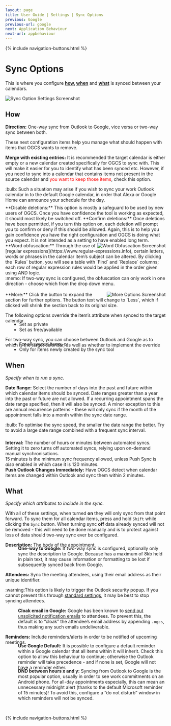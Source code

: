 ```yaml
---
layout: page
title: User Guide | Settings | Sync Options
previous: Google
previous-url: google
next: Application Behaviour
next-url: appbehaviour
---
```

{% include navigation-buttons.html %}

# Sync Options

This is where you configure **[how](#how), [when](#when)** and **[what](#what)** is synced between your calendars.

![Sync Option Settings Screenshot](options.png)

## How
**Direction:** One-way sync from Outlook to Google, vice versa or two-way sync between both.

These next configuration items help you manage what should happen with items that OGCS wants to remove.

**Merge with existing entries:** It is recommended the target calendar is either empty or a new calendar created specifically for OGCS to sync with. This will make it easier for you to identify what has been synced etc. However, if you need to sync into a calendar that contains items not present in the source calendar and <font style="color:red">you want to keep those items</font>, check this option. 
<div class="tip" style="margin-bottom:7px">:bulb: Such a situation may arise if you wish to sync your work Outlook calendar in to the default Google calendar, in order that Alexa or Google Home can announce your schedule for the day.</div>
**Disable deletions:** This option is mostly a safeguard to be used by new users of OGCS. Once you have confidence the tool is working as expected, it should most likely be switched off.  
**Confirm deletions:** Once deletions have been permitted, if you turn this option on, each deletion will prompt you to confirm or deny if this should be allowed. Again, this is to help you gain confidence you have the right configuration and OGCS is doing what you expect. It is not intended as a setting to have enabled long term.

<img src="options-how-regex.png" alt="Word Obfuscation Screenshot" align="right" />
**Word obfuscation:** Through the use of [regular expressions](https://www.regular-expressions.info), certain letters, words or phrases in the calendar item’s subject can be altered. By clicking the `Rules` button, you will see a table with `Find` and `Replace` columns; each row of regular expression rules would be applied in the order given using AND logic.
<div class="tip">:memo: If two-way sync is configured, the obfuscation can only work in one direction - choose which from the drop down menu.</div>
<br/>

<img src="options-how-more.png" alt="More Options Screenshot" align="right" />
**More:** Click the button to expand the section for further options. The button text will change to `Less`, which if clicked will shrink the section back to its original size.

The following options override the item’s attribute when synced to the target calendar.
<ul style="margin-top:-20px; margin-left:20px">
  <li>Set as private</li>
  <li>Set as free/available</li>
</ul>
For two-way sync, you can choose between Outlook and Google as to which is the target calendar, as well as whether to implement the override
<ul style="margin-top:-20px; margin-left:20px">
  <li>For all synced items; or</li>
  <li>Only for items newly created by the sync tool</li>
</ul>


## When

_Specify when to run a sync._

**Date Range:** Select the number of days into the past and future within which calendar items should be synced. Date ranges greater than a year into the past or future are not allowed. 
If a recurring appointment spans the date range specified, then it will also be synced. A minor exception to this are annual recurrence patterns - these will only sync if the month of the appointment falls into a month within the sync date range.
<div class="tip" style="padding-bottom:8px">:bulb: To optimise the sync speed, the smaller the date range the better. Try to avoid a large date range combined with a frequent sync interval.</div>

**Interval:** The number of hours or minutes between automated syncs. 
Setting it to zero turns off automated syncs, relying upon on-demand manual synchronisations.  
15 minutes is the minimum sync frequency allowed, unless Push Sync is _also_ enabled in which case it is 120 minutes.  
**Push Outlook Changes Immediately:** Have OGCS detect when calendar items are changed within Outlook and sync them within 2 minutes.


## What

_Specify which attributes to include in the sync._

With all of these settings, when turned **on** they will only sync from that point forward. To sync them for all calendar items, press and hold `Shift` while clicking the `Sync` button. When turning sync **off** data already synced will not be removed - this will need to be done manually and is to protect against loss of data should two-way sync ever be configured.

**Description:** The body of the appointment.
<p style="margin-left:40px; margin-top:-20px"><b>One-way to Google:</b> If two-way sync is configured, optionally only sync the description to Google. Because has a maximum of 8kb held in plain text, it may cause information or formatting to be lost if subsequently synced back from Google.</p>

**Attendees:** Sync the meeting attendees, using their email address as their unique identifier. 
<div class="tip">:warning:This option is likely to trigger the Outlook security popup. If you cannot prevent this through <a href="https://github.com/phw198/outlookgooglecalendarsync/wiki/FAQs---Outlook-Security#how-can-i-stop-it-happening">standard settings</a>, it may be best to stop syncing attendees.</div>

<p style="margin-left:40px;"><b>Cloak email in Google:</b> Google has been known to <a href="https://github.com/phw198/outlookgooglecalendarsync/wiki/FAQs#why-are-my-meeting-attendees-getting-notified-of-updates-to-events-in-google">send out unsolicited notification emails</a> to attendees. To prevent this, the default is to “cloak” the attendee’s email address by appending <code class="highlighter-rouge">.ogcs</code>, thus making any such emails undeliverable.</p>

**Reminders:** Include reminders/alerts in order to be notified of upcoming meetings. 

<p style="margin-left:40px; margin-top:-20px"><b>Use Google Default:</b> It is possible to configure a default reminder within a Google calendar that all items within it will inherit. Check this option to allow this behaviour to continue; otherwise the Outlook reminder will take precedence - and if none is set, Google will not have a reminder either.</p>
<p style="margin-left:40px; margin-top:-20px"><b>DND between hours x and y:</b> Syncing from Outlook to Google is the most popular option, usually in order to see work commitments on an Android phone. For all-day appointments especially, this can mean an unnecessary midnight alert (thanks to the default Microsoft reminder of 15 minutes)! To avoid this, configure a “do not disturb” window in which reminders will not be synced.</p>


<p>&nbsp;</p>
{% include navigation-buttons.html %}
<p>&nbsp;</p>
